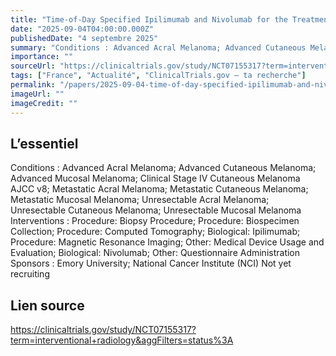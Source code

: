 ```yaml
---
title: "Time-of-Day Specified Ipilimumab and Nivolumab for the Treatment of Stage IV Unresectable Melanoma, The TIME Trial"
date: "2025-09-04T04:00:00.000Z"
publishedDate: "4 septembre 2025"
summary: "Conditions : Advanced Acral Melanoma; Advanced Cutaneous Melanoma; Advanced Mucosal Melanoma; Clinical Stage IV Cutaneous Melanoma AJCC v8; Metastatic Acral Melanoma; Metastatic Cutaneous Melanoma; Metastatic Mucosal Melanoma; Unresectable Acral Melanoma; Unresectable Cutaneous Melanoma; Unresectable Mucosal Melanoma Interventions : Procedure: Biopsy Procedure; Procedure: Biospecimen Collection; Procedure: Computed Tomography; Biological: Ipilimumab; Procedure: Magnetic Resonance Imaging; Other: Medical Device Usage and Evaluation; Biological: Nivolumab; Other: Questionnaire Administration Sponsors : Emory University; National Cancer Institute (NCI) Not yet recruiting"
importance: ""
sourceUrl: "https://clinicaltrials.gov/study/NCT07155317?term=interventional+radiology&aggFilters=status%3A"
tags: ["France", "Actualité", "ClinicalTrials.gov — ta recherche"]
permalink: "/papers/2025-09-04-time-of-day-specified-ipilimumab-and-nivolumab-for-the-treatment-of-stage-iv-unresectable-melanoma-the-time-trial"
imageUrl: ""
imageCredit: ""
---
```


## L’essentiel

Conditions : Advanced Acral Melanoma; Advanced Cutaneous Melanoma; Advanced Mucosal Melanoma; Clinical Stage IV Cutaneous Melanoma AJCC v8; Metastatic Acral Melanoma; Metastatic Cutaneous Melanoma; Metastatic Mucosal Melanoma; Unresectable Acral Melanoma; Unresectable Cutaneous Melanoma; Unresectable Mucosal Melanoma Interventions : Procedure: Biopsy Procedure; Procedure: Biospecimen Collection; Procedure: Computed Tomography; Biological: Ipilimumab; Procedure: Magnetic Resonance Imaging; Other: Medical Device Usage and Evaluation; Biological: Nivolumab; Other: Questionnaire Administration Sponsors : Emory University; National Cancer Institute (NCI) Not yet recruiting

## Lien source

https://clinicaltrials.gov/study/NCT07155317?term=interventional+radiology&aggFilters=status%3A
